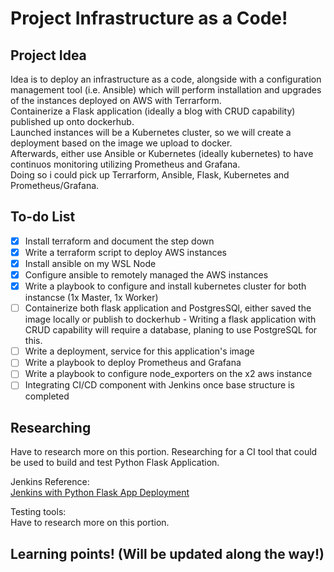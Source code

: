 # Project Infrastructure as a Code!
## Project Idea
Idea is to deploy an infrastructure as a code, alongside with a configuration management tool (i.e. Ansible) which will perform installation and upgrades of the instances deployed on AWS with Terrarform.  
Containerize a Flask application (ideally a blog with CRUD capability) published up onto dockerhub.  
Launched instances will be a Kubernetes cluster, so we will create a deployment based on the image we upload to docker.  
Afterwards, either use Ansible or Kubernetes (ideally kubernetes) to have continuos monitoring utilizing Prometheus and Grafana.  
Doing so i could pick up Terrarform, Ansible, Flask, Kubernetes and Prometheus/Grafana.  

## To-do List
- [x] Install terraform and document the step down
- [x] Write a terraform script to deploy AWS instances
- [x] Install ansible on my WSL Node
- [x] Configure ansible to remotely managed the AWS instances
- [x] Write a playbook to configure and install kubernetes cluster for both instancse (1x Master, 1x Worker)
- [ ] Containerize both flask application and PostgresSQl, either saved the image locally or publish to dockerhub
      - Writing a flask application with CRUD capability will require a database, planing to use PostgreSQL for this.
- [ ] Write a deployment, service for this application's image
- [ ] Write a playbook to deploy Prometheus and Grafana
- [ ] Write a playbook to configure node_exporters on the x2 aws instance
- [ ] Integrating CI/CD component with Jenkins once base structure is completed

## Researching
Have to research more on this portion.
Researching for a CI tool that could be used to build and test Python Flask Application.  
  
Jenkins Reference:  
[Jenkins with Python Flask App Deployment](https://joachim8675309.medium.com/jenkins-ci-pipeline-with-python-8bf1a0234ec3)  
  
Testing tools:  
Have to research more on this portion.

## Learning points! (Will be updated along the way!)
